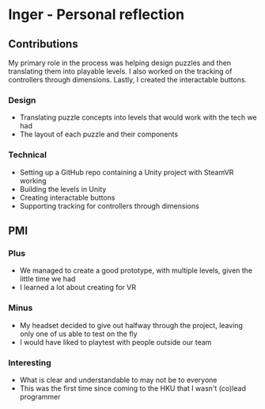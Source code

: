 # Inger - Personal reflection

## Contributions
My primary role in the process was helping design puzzles and then translating them into playable levels. I also worked on the tracking of controllers through dimensions. Lastly, I created the interactable buttons.

### Design
- Translating puzzle concepts into levels that would work with the tech we had
- The layout of each puzzle and their components

### Technical
- Setting up a GitHub repo containing a Unity project with SteamVR working
- Building the levels in Unity
- Creating interactable buttons
- Supporting tracking for controllers through dimensions

## PMI
### Plus
- We managed to create a good prototype, with multiple levels, given the little time we had
- I learned a lot about creating for VR

### Minus
- My headset decided to give out halfway through the project, leaving only one of us able to test on the fly
- I would have liked to playtest with people outside our team

### Interesting
- What is clear and understandable to may not be to everyone
- This was the first time since coming to the HKU that I wasn't (co)lead programmer
